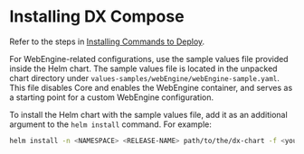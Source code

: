# Installing DX Compose

Refer to the steps in [Installing Commands to Deploy](helm_install_commands.md)<!--this is not visible in the navigation, should we add it?-->.

For WebEngine-related configurations, use the sample values file provided inside the Helm chart. The sample values file is located in the unpacked chart directory under `values-samples/webEngine/webEngine-sample.yaml`. This file disables Core and enables the WebEngine container, and serves as a starting point for a custom WebEngine configuration.

To install the Helm chart with the sample values file, add it as an additional argument to the `helm install` command. For example:

```sh
helm install -n <NAMESPACE> <RELEASE-NAME> path/to/the/dx-chart -f <your-existing-custom-values-file> -f webEngine-sample.yaml
```
